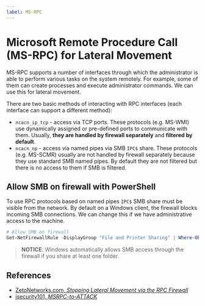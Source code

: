 ```yaml
---
label: MS-RPC
---
```


# Microsoft Remote Procedure Call (MS-RPC) for Lateral Movement

MS-RPC supports a number of interfaces through which the administrator is able to perform various tasks on the system remotely. For example, some of them can create processes and execute administrator commands. We can use this for lateral movement.

There are two basic methods of interacting with RPC interfaces (each interface can support a different method):

- `ncacn_ip_tcp` - access via TCP ports. These protocols (e.g. MS-WMI) use dynamically assigned or pre-defined ports to communicate with them. Usually, **they are handled by firewall separately** and **filtered by default**.
- `ncacn_np` - access via named pipes via SMB `IPC$` share. These protocols (e.g. MS-SCMR) usually are not handled by firewall separately because they use standard SMB named pipes. By default they are not filtered but there is no access to them if SMB is filtered.

## Allow SMB on firewall with PowerShell

To use RPC protocols based on named pipes `IPC$` SMB share must be visible from the network. By default on a Windows client, the firewall blocks incoming SMB connections. We can change this if we have administrative access to the machine.

```powershell
# Allow SMB on firewall
Get-NetFirewallRule -DisplayGroup "File and Printer Sharing" | Where-Object {$_.Name -like "*SMB-In*"} | Enable-NetFirewallRule
```

> **NOTICE**: Windows automatically allows SMB access through the firewall if you share at least one folder.

## References

- [ZetoNetworks.com, _Stopping Lateral Movement via the RPC Firewall_](https://zeronetworks.com/blog/stopping-lateral-movement-via-the-rpc-firewall)
- [jsecurity101, _MSRPC-to-ATTACK_](https://github.com/jsecurity101/MSRPC-to-ATTACK)
